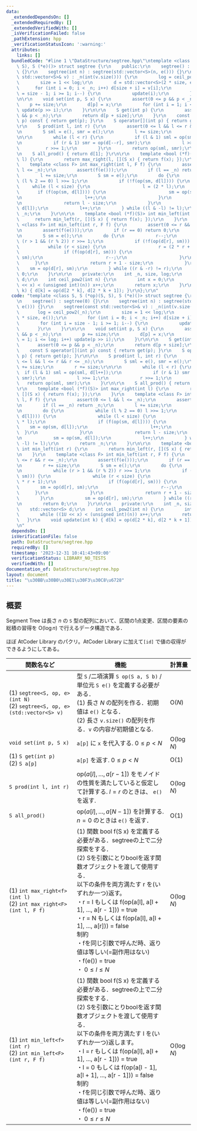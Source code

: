 ```yaml
---
data:
  _extendedDependsOn: []
  _extendedRequiredBy: []
  _extendedVerifiedWith: []
  _isVerificationFailed: false
  _pathExtension: hpp
  _verificationStatusIcon: ':warning:'
  attributes:
    links: []
  bundledCode: "#line 1 \"DataStructure/segtree.hpp\"\ntemplate <class S, S (*op)(S,\
    \ S), S (*e)()> struct segtree {\r\n    public:\r\n    segtree() : segtree(0)\
    \ {}\r\n    segtree(int n) : segtree(std::vector<S>(n, e())) {}\r\n    segtree(const\
    \ std::vector<S>& v) : _n(int(v.size())) {\r\n        log = ceil_pow2(_n);\r\n\
    \        size = 1 << log;\r\n        d = std::vector<S>(2 * size, e());\r\n  \
    \      for (int i = 0; i < _n; i++) d[size + i] = v[i];\r\n        for (int i\
    \ = size - 1; i >= 1; i--) {\r\n            update(i);\r\n        }\r\n    }\r\
    \n\r\n    void set(int p, S x) {\r\n        assert(0 <= p && p < _n);\r\n    \
    \    p += size;\r\n        d[p] = x;\r\n        for (int i = 1; i <= log; i++)\
    \ update(p >> i);\r\n    }\r\n\r\n    S get(int p) {\r\n        assert(0 <= p\
    \ && p < _n);\r\n        return d[p + size];\r\n    }\r\n    const S operator[](int\
    \ p) const { return get(p); }\r\n    S operator[](int p) { return get(p); }\r\n\
    \r\n    S prod(int l, int r) {\r\n        assert(0 <= l && l <= r && r <= _n);\r\
    \n        S sml = e(), smr = e();\r\n        l += size;\r\n        r += size;\r\
    \n\r\n        while (l < r) {\r\n            if (l & 1) sml = op(sml, d[l++]);\r\
    \n            if (r & 1) smr = op(d[--r], smr);\r\n            l >>= 1;\r\n  \
    \          r >>= 1;\r\n        }\r\n        return op(sml, smr);\r\n    }\r\n\r\
    \n    S all_prod() { return d[1]; }\r\n\r\n    template <bool (*f)(S)> int max_right(int\
    \ l) {\r\n        return max_right(l, [](S x) { return f(x); });\r\n    }\r\n\
    \    template <class F> int max_right(int l, F f) {\r\n        assert(0 <= l &&\
    \ l <= _n);\r\n        assert(f(e()));\r\n        if (l == _n) return _n;\r\n\
    \        l += size;\r\n        S sm = e();\r\n        do {\r\n            while\
    \ (l % 2 == 0) l >>= 1;\r\n            if (!f(op(sm, d[l]))) {\r\n           \
    \     while (l < size) {\r\n                    l = (2 * l);\r\n             \
    \       if (f(op(sm, d[l]))) {\r\n                        sm = op(sm, d[l]);\r\
    \n                        l++;\r\n                    }\r\n                }\r\
    \n                return l - size;\r\n            }\r\n            sm = op(sm,\
    \ d[l]);\r\n            l++;\r\n        } while ((l & -l) != l);\r\n        return\
    \ _n;\r\n    }\r\n\r\n    template <bool (*f)(S)> int min_left(int r) {\r\n  \
    \      return min_left(r, [](S x) { return f(x); });\r\n    }\r\n    template\
    \ <class F> int min_left(int r, F f) {\r\n        assert(0 <= r && r <= _n);\r\
    \n        assert(f(e()));\r\n        if (r == 0) return 0;\r\n        r += size;\r\
    \n        S sm = e();\r\n        do {\r\n            r--;\r\n            while\
    \ (r > 1 && (r % 2)) r >>= 1;\r\n            if (!f(op(d[r], sm))) {\r\n     \
    \           while (r < size) {\r\n                    r = (2 * r + 1);\r\n   \
    \                 if (f(op(d[r], sm))) {\r\n                        sm = op(d[r],\
    \ sm);\r\n                        r--;\r\n                    }\r\n          \
    \      }\r\n                return r + 1 - size;\r\n            }\r\n        \
    \    sm = op(d[r], sm);\r\n        } while ((r & -r) != r);\r\n        return\
    \ 0;\r\n    }\r\n\r\n    private:\r\n    int _n, size, log;\r\n    std::vector<S>\
    \ d;\r\n    int ceil_pow2(int n) {\r\n        int x = 0;\r\n        while ((1U\
    \ << x) < (unsigned int)(n)) x++;\r\n        return x;\r\n    }\r\n    void update(int\
    \ k) { d[k] = op(d[2 * k], d[2 * k + 1]); }\r\n};\r\n"
  code: "template <class S, S (*op)(S, S), S (*e)()> struct segtree {\r\n    public:\r\
    \n    segtree() : segtree(0) {}\r\n    segtree(int n) : segtree(std::vector<S>(n,\
    \ e())) {}\r\n    segtree(const std::vector<S>& v) : _n(int(v.size())) {\r\n \
    \       log = ceil_pow2(_n);\r\n        size = 1 << log;\r\n        d = std::vector<S>(2\
    \ * size, e());\r\n        for (int i = 0; i < _n; i++) d[size + i] = v[i];\r\n\
    \        for (int i = size - 1; i >= 1; i--) {\r\n            update(i);\r\n \
    \       }\r\n    }\r\n\r\n    void set(int p, S x) {\r\n        assert(0 <= p\
    \ && p < _n);\r\n        p += size;\r\n        d[p] = x;\r\n        for (int i\
    \ = 1; i <= log; i++) update(p >> i);\r\n    }\r\n\r\n    S get(int p) {\r\n \
    \       assert(0 <= p && p < _n);\r\n        return d[p + size];\r\n    }\r\n\
    \    const S operator[](int p) const { return get(p); }\r\n    S operator[](int\
    \ p) { return get(p); }\r\n\r\n    S prod(int l, int r) {\r\n        assert(0\
    \ <= l && l <= r && r <= _n);\r\n        S sml = e(), smr = e();\r\n        l\
    \ += size;\r\n        r += size;\r\n\r\n        while (l < r) {\r\n          \
    \  if (l & 1) sml = op(sml, d[l++]);\r\n            if (r & 1) smr = op(d[--r],\
    \ smr);\r\n            l >>= 1;\r\n            r >>= 1;\r\n        }\r\n     \
    \   return op(sml, smr);\r\n    }\r\n\r\n    S all_prod() { return d[1]; }\r\n\
    \r\n    template <bool (*f)(S)> int max_right(int l) {\r\n        return max_right(l,\
    \ [](S x) { return f(x); });\r\n    }\r\n    template <class F> int max_right(int\
    \ l, F f) {\r\n        assert(0 <= l && l <= _n);\r\n        assert(f(e()));\r\
    \n        if (l == _n) return _n;\r\n        l += size;\r\n        S sm = e();\r\
    \n        do {\r\n            while (l % 2 == 0) l >>= 1;\r\n            if (!f(op(sm,\
    \ d[l]))) {\r\n                while (l < size) {\r\n                    l = (2\
    \ * l);\r\n                    if (f(op(sm, d[l]))) {\r\n                    \
    \    sm = op(sm, d[l]);\r\n                        l++;\r\n                  \
    \  }\r\n                }\r\n                return l - size;\r\n            }\r\
    \n            sm = op(sm, d[l]);\r\n            l++;\r\n        } while ((l &\
    \ -l) != l);\r\n        return _n;\r\n    }\r\n\r\n    template <bool (*f)(S)>\
    \ int min_left(int r) {\r\n        return min_left(r, [](S x) { return f(x); });\r\
    \n    }\r\n    template <class F> int min_left(int r, F f) {\r\n        assert(0\
    \ <= r && r <= _n);\r\n        assert(f(e()));\r\n        if (r == 0) return 0;\r\
    \n        r += size;\r\n        S sm = e();\r\n        do {\r\n            r--;\r\
    \n            while (r > 1 && (r % 2)) r >>= 1;\r\n            if (!f(op(d[r],\
    \ sm))) {\r\n                while (r < size) {\r\n                    r = (2\
    \ * r + 1);\r\n                    if (f(op(d[r], sm))) {\r\n                \
    \        sm = op(d[r], sm);\r\n                        r--;\r\n              \
    \      }\r\n                }\r\n                return r + 1 - size;\r\n    \
    \        }\r\n            sm = op(d[r], sm);\r\n        } while ((r & -r) != r);\r\
    \n        return 0;\r\n    }\r\n\r\n    private:\r\n    int _n, size, log;\r\n\
    \    std::vector<S> d;\r\n    int ceil_pow2(int n) {\r\n        int x = 0;\r\n\
    \        while ((1U << x) < (unsigned int)(n)) x++;\r\n        return x;\r\n \
    \   }\r\n    void update(int k) { d[k] = op(d[2 * k], d[2 * k + 1]); }\r\n};\r\
    \n"
  dependsOn: []
  isVerificationFile: false
  path: DataStructure/segtree.hpp
  requiredBy: []
  timestamp: '2023-12-31 10:41:43+09:00'
  verificationStatus: LIBRARY_NO_TESTS
  verifiedWith: []
documentation_of: DataStructure/segtree.hpp
layout: document
title: "\u30BB\u30B0\u30E1\u30F3\u30C8\u6728"
---
```


## 概要
Segment Tree は長さ $n$ の `S` 型の配列において、区間の1点変更、区間の要素の総積の習得を $\text{O}(\log n)$ で行えるデータ構造である．<br><br>
ほぼ AtCoder Library のパクリ。AtCoder Library に加えて`[id]` で値の収得ができるようにしてある。<br>


|関数名など|機能|計算量|
|---------|----|-----|
|(1) `segtree<S, op, e>(int N)` <br> (2) `segtree<S, op, e>(std::vector<S> v)` | 型 `S` /二項演算 `S op(S a, S b)` /単位元 `S e()` を定義する必要がある．<br> (1) 長さ $N$ の配列を作る．初期値は `e()` となる．<br> (2) 長さ `v.size()` の配列を作る．`v` の内容が初期値となる. | $\text{O}(N)$ |
| `void set(int p, S x)` | `a[p]` に `x` を代入する.   $0 \leq p < N$  | $\text{O}(\log N)$ |
|(1) `S get(int p)` <br> (2) `S a[p]` | `a[p]` を返す. $0 \leq p < N$  | $\text{O}(1)$ |
| `S prod(int l, int r)`| $\text{op}(a[l], \ldots, a[r - 1])$ をモノイドの性質を満たしていると仮定して計算する. $l = r$ のときは、 `e()` を返す. | $\text{O}(\log N)$ |
| `S all_prod()` | $\text{op}(a[l], \ldots, a[N - 1])$ を計算する.  $n = 0$ のときは `e()` を返す．| $\text{O}(1)$ |
|(1) `int max_right<f>(int l)` <br> (2) `int max_right<F>(int l, F f)` | (1) 関数 bool f(S x) を定義する必要がある．segtreeの上で二分探索をする．<br> (2) Sを引数にとりboolを返す関数オブジェクトを渡して使用する．<br> 以下の条件を両方満たす r を(いずれか一つ)返す。 <br>・r = l もしくは f(op(a[l], a[l + 1], ..., a[r - 1])) = true <br>・r = N もしくは f(op(a[l], a[l + 1], ..., a[r])) = false <br> 制約 <br>・fを同じ引数で呼んだ時、返り値は等しい(=副作用はない) <br>・f(e()) = true <br>・ $0 \leq l \leq N$ |$\text{O}(\log N)$|
|(1) `int min_left<f>(int r)` <br> (2) `int min_left<F>(int r, F f)` |(1) 関数 bool f(S x) を定義する必要がある．segtreeの上で二分探索をする．<br>(2) Sを引数にとりboolを返す関数オブジェクトを渡して使用する．<br> 以下の条件を両方満たす l を(いずれか一つ)返します。<br>・l = r もしくは f(op(a[l], a[l + 1], ..., a[r - 1])) = true<br>・l = 0 もしくは f(op(a[l - 1], a[l + 1], ..., a[r - 1])) = false<br>制約<br>・fを同じ引数で呼んだ時、返り値は等しい(=副作用はない)<br>・f(e()) = true<br>・ $0 \leq r \leq N$ | $\text{O}(\log N)$ |
